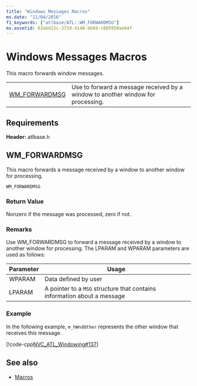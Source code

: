```yaml
---
title: "Windows Messages Macros"
ms.date: "11/04/2016"
f1_keywords: ["atlbase/ATL::WM_FORWARDMSG"]
ms.assetid: 63abd22c-372d-4148-bb04-c605950ae64f
---
```

# Windows Messages Macros

This macro forwards window messages.

|||
|-|-|
|[WM_FORWARDMSG](#wm_forwardmsg)|Use to forward a message received by a window to another window for processing.|

## Requirements

**Header:** atlbase.h

##  <a name="wm_forwardmsg"></a>  WM_FORWARDMSG

This macro forwards a message received by a window to another window for processing.

```
WM_FORWARDMSG
```

### Return Value

Nonzero if the message was processed, zero if not.

### Remarks

Use WM_FORWARDMSG to forward a message received by a window to another window for processing. The LPARAM and WPARAM parameters are used as follows:

|Parameter|Usage|
|---------------|-----------|
|WPARAM|Data defined by user|
|LPARAM|A pointer to a `MSG` structure that contains information about a message|

### Example

In the following example, `m_hWndOther` represents the other window that receives this message.

[!code-cpp[NVC_ATL_Windowing#137](../../atl/codesnippet/cpp/windows-messages-macros_1.cpp)]

## See also

- [Macros](../../atl/reference/atl-macros.md)
